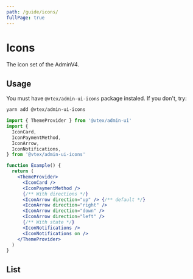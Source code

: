 ```yaml
---
path: /guide/icons/
fullPage: true
---
```


# Icons

The icon set of the AdminV4.

## Usage

<collapsible heading="Usage details" visible={true}>

You must have `@vtex/admin-ui-icons` package instaled. If you don't, try:

```sh
yarn add @vtex/admin-ui-icons
```

```jsx
import { ThemeProvider } from '@vtex/admin-ui'
import {
  IconCard,
  IconPaymentMethod,
  IconArrow,
  IconNotifications,
} from '@vtex/admin-ui-icons'

function Example() {
  return (
    <ThemeProvider>
      <IconCard />
      <IconPaymentMethod />
      {/** With directions */}
      <IconArrow direction="up" /> {/** default */}
      <IconArrow direction="right" />
      <IconArrow direction="down" />
      <IconArrow direction="left" />
      {/** With state */}
      <IconNotifications />
      <IconNotifications on />
    </ThemeProvider>
  )
}
```

</collapsible>

<iconpropdetails heading="Icon Props" component="Icon"></iconpropdetails>
<iconpropdetails heading="Icon With Direction Props" component="IconWithDirection"></iconpropdetails>

## List

<iconpage></iconpage>
